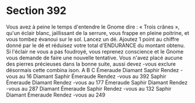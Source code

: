 # Section 392

Vous avez à peine le temps d'entendre le Gnome dire  : « Trois crânes  », qu'un éclair
blanc, jaillissant de la serrure, vous frappe en pleine poitrine, et vous tombez évanoui sur
le sol. Lancez un dé. Ajoutez 1 point au chiffre donné par le dé et réduisez votre total
d'ENDURANCE  du montant obtenu. Si l'éclair ne vous a pas foudroyé, vous reprenez
conscience et le Gnome vous demande de faire une nouvelle tentative. Vous n'avez placé
aucune des pierres précieuses dans la bonne suite, aussi devez -vous exclure désormais
cette combina ison.
A  B  C
Émeraude  Diamant  Saphir      Rendez -vous au 16
Diamant  Saphir   Émeraude     Rendez -vous au 392
Saphir   Émeraude  Diamant     Rendez -vous au 177
Émeraude  Saphir   Diamant     Rendez -vous au 287
Diamant  Émeraude  Saphir      Rendez -vous au 132
Saphir   Diamant  Émeraude     Rendez -vous au 249